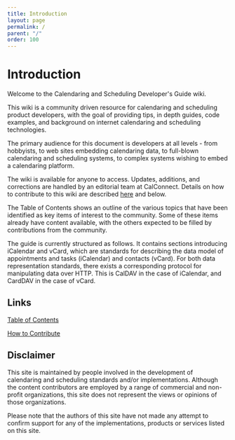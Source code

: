 ```yaml
---
title: Introduction
layout: page
permalink: /
parent: "/"
order: 100
---
```


# Introduction #

Welcome to the Calendaring and Scheduling Developer's Guide wiki.

This wiki is a community driven resource for calendaring and scheduling product developers, with the goal of providing tips, in depth guides, code examples, and background on internet calendaring and scheduling technologies.

The primary audience for this document is developers at all levels - from hobbyists, to web sites embedding calendaring data, to full-blown calendaring and scheduling systems, to complex systems wishing to embed a calendaring platform.

The wiki is available for anyone to access. Updates, additions, and corrections are handled by an editorial team at CalConnect. Details on how to contribute to this wiki are described [here](Appendix/How-to-Contribute/) and below.

The Table of Contents shows an outline of the various topics that have been identified as key items of interest to the community. Some of these items already have content available, with the others expected to be filled by contributions from the community.

The guide is currently structured as follows. It contains sections introducing iCalendar and vCard, which are standards for describing the data model of appointments and tasks (iCalendar) and contacts (vCard). For both data representation standards, there exists a corresponding protocol for manipulating data over HTTP. This is CalDAV in the case of iCalendar, and CardDAV in the case of vCard.

## Links
[Table of Contents](Table-of-Contents)

[How to Contribute](Appendix/How-to-Contribute/)

## Disclaimer

This site is maintained by people involved in the development of calendaring and scheduling standards and/or implementations. Although the content contributors are employed by a range of commercial and non-profit organizations, this site does not represent the views or opinions of those organizations.

Please note that the authors of this site have not made any attempt to confirm support for any of the implementations, products or services listed on this site.

[rfc6047]: https://tools.ietf.org/html/rfc6047
[rfc9253]: https://tools.ietf.org/html/rfc9253
